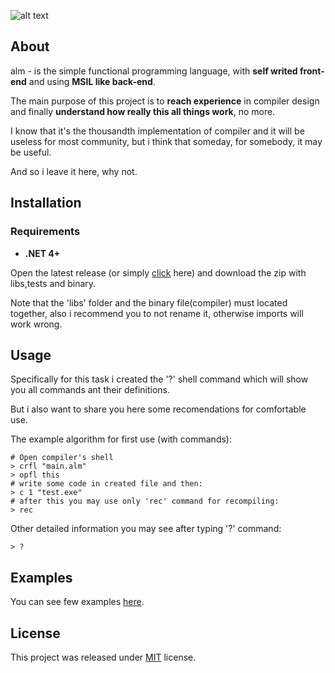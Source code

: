 ![alt text](https://user-images.githubusercontent.com/52577119/107158852-c1f87680-699d-11eb-8dc8-f6085a02daa3.png)

## About

 alm - is the simple functional programming language, with **self writed front-end** and using **MSIL like back-end**.
 
 The main purpose of this project is to **reach experience** in compiler design and finally **understand how really this all things work**, no more.
 
 I know that it's the thousandth implementation of compiler and it will be useless for most community, but i think that someday, for somebody, it may be useful.
 
 And so i leave it here, why not.

## Installation

 ### Requirements
  * **.NET 4+**
  
 Open the latest release (or simply [click](https://github.com/Almeswe/alm/releases/download/v.2.0.0/almc.v.2.0.0.zip) here) and download the zip with libs,tests and binary.
 
 Note that the 'libs' folder and the binary file(compiler) must located together, also i recommend you to not rename it, otherwise imports will work wrong.
  
 
## Usage
 Specifically for this task i created the '?' shell command which will show you all commands ant their definitions.
 
 But i also want to share you here some recomendations for comfortable use.
 
 The example algorithm for first use (with commands):
 
    # Open compiler's shell 
    > crfl "main.alm"
    > opfl this
    # write some code in created file and then:
    > c 1 "test.exe"
    # after this you may use only 'rec' command for recompiling:
    > rec
     
 Other detailed information you may see after typing '?' command:
 
    > ?
  
## Examples

  You can see few examples [here](https://github.com/Almeswe/alm/tree/main/examples).
     
## License
   This project was released under [MIT](https://github.com/Almeswe/alm/blob/main/LICENSE) license.
